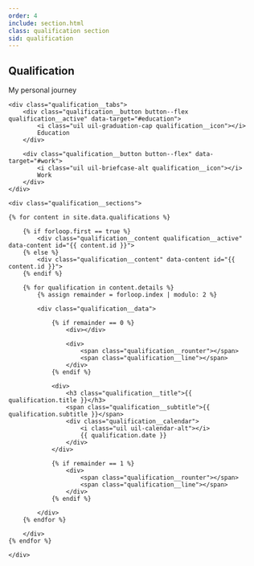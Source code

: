 ```yaml
---
order: 4
include: section.html
class: qualification section
sid: qualification
---
```


<h2 class="section__title">Qualification</h2>
<span class="section__subtitle">My personal journey</span>

<!-- <div class="qualification__description">
    My life has never been smooth sailing.

    <br><br>

    There were times when I was lost and confused,

    <br><br>

    but these setbacks and scars had taught me resilience.
</div> -->

<div class="qualification__container container">

    <div class="qualification__tabs">
        <div class="qualification__button button--flex qualification__active" data-target="#education">
            <i class="uil uil-graduation-cap qualification__icon"></i>
            Education
        </div>

        <div class="qualification__button button--flex" data-target="#work">
            <i class="uil uil-briefcase-alt qualification__icon"></i>
            Work
        </div>
    </div>

    <div class="qualification__sections">

    {% for content in site.data.qualifications %}

        {% if forloop.first == true %}
            <div class="qualification__content qualification__active" data-content id="{{ content.id }}">
        {% else %}
            <div class="qualification__content" data-content id="{{ content.id }}">
        {% endif %}

        {% for qualification in content.details %}
            {% assign remainder = forloop.index | modulo: 2 %}

            <div class="qualification__data">

                {% if remainder == 0 %}
                    <div></div>

                    <div>
                        <span class="qualification__rounter"></span>
                        <span class="qualification__line"></span>
                    </div>
                {% endif %}

                <div>
                    <h3 class="qualification__title">{{ qualification.title }}</h3>
                    <span class="qualification__subtitle">{{ qualification.subtitle }}</span>
                    <div class="qualification__calendar">
                        <i class="uil uil-calendar-alt"></i>
                        {{ qualification.date }}
                    </div>
                </div>

                {% if remainder == 1 %}
                    <div>
                        <span class="qualification__rounter"></span>
                        <span class="qualification__line"></span>
                    </div>
                {% endif %}

            </div>
        {% endfor %}

        </div>
    {% endfor %}

    </div>
</div>
